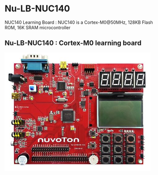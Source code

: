 # Nu-LB-NUC140 
NUC140 Learning Board : NUC140 is a Cortex-M0@50MHz, 128KB Flash ROM, 16K SRAM microcontroller

## Nu-LB-NUC140 : Cortex-M0 learning board
![](./Nu-LB-NUC140.JPG)
